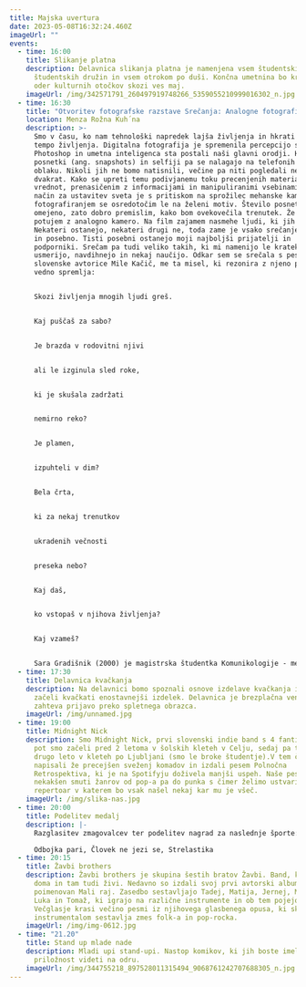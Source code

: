 ```yaml
---
title: Majska uvertura
date: 2023-05-08T16:32:24.460Z
imageUrl: ""
events:
  - time: 16:00
    title: Slikanje platna
    description: Delavnica slikanja platna je namenjena vsem študentskim otrokom
      študentskih družin in vsem otrokom po duši. Končna umetnina bo krasila
      oder kulturnih otočkov skozi ves maj.
    imageUrl: /img/342571791_260497919748266_5359055210999016302_n.jpg
  - time: 16:30
    title: "Otvoritev fotografske razstave Srečanja: Analogne fotografije"
    location: Menza Rožna Kuh´na
    description: >-
      Smo v času, ko nam tehnološki napredek lajša življenja in hkrati narekuje
      tempo življenja. Digitalna fotografija je spremenila percepcijo sveta.
      Photoshop in umetna inteligenca sta postali naši glavni orodji. Hitri
      posnetki (ang. snapshots) in selfiji pa se nalagajo na telefonih in na
      oblaku. Nikoli jih ne bomo natisnili, večine pa niti pogledali ne, več kot
      dvakrat. Kako se upreti temu podivjanemu toku precenjenih materialnih
      vrednot, prenasičenim z informacijami in manipuliranimi vsebinami? Moj
      način za ustavitev sveta je s pritiskom na sprožilec mehanske kamere. Med
      fotografiranjem se osredotočim le na želeni motiv. Število posnetkov je
      omejeno, zato dobro premislim, kako bom ovekovečila trenutek. Že nekaj let
      potujem z analogno kamero. Na film zajamem nasmehe ljudi, ki jih srečam.
      Nekateri ostanejo, nekateri drugi ne, toda zame je vsako srečanje pomembno
      in posebno. Tisti posebni ostanejo moji najboljši prijatelji in
      podporniki. Srečam pa tudi veliko takih, ki mi namenijo le kratek čas, me
      usmerijo, navdihnejo in nekaj naučijo. Odkar sem se srečala s pesmijo
      slovenske avtorice Mile Kačič, me ta misel, ki rezonira z njeno pesmijo
      vedno spremlja:


      Skozi življenja mnogih ljudi greš.


      Kaj puščaš za sabo?


      Je brazda v rodovitni njivi


      ali le izginula sled roke,


      ki je skušala zadržati


      nemirno reko?


      Je plamen,


      izpuhteli v dim?


      Bela črta,


      ki za nekaj trenutkov


      ukradenih večnosti


      preseka nebo?


      Kaj daš,


      ko vstopaš v njihova življenja?


      Kaj vzameš?


      Sara Gradišnik (2000) je magistrska študentka Komunikologije - medijskih in komunikacijskih študij, na Fakulteti za družbene vede Univerze v Ljubljani. Svoje fotografije je razstavljala v sklopu Festivala fotografije Maribor 2019 in 2022 ter projekta Kulturcollage, študentske iniciative Univerze v Lüneburgu Leuphana. ŠDL pa ji je lani spomladi ponudil prostor za svojo prvo samostojno razstavo z naslovom Analogni odmevi. Analogna fotografija jo je pritegnila s svojo originalnostjo, vznemirljivim procesom razvijanja ter nenehnimi presenečenji, ki jih predstavljajo rezultati.
  - time: 17:30
    title: Delavnica kvačkanja
    description: Na delavnici bomo spoznali osnove izdelave kvačkanja in skupaj
      začeli kvačkati enostavnejši izdelek. Delavnica je brezplačna vendar
      zahteva prijavo preko spletnega obrazca.
    imageUrl: /img/unnamed.jpg
  - time: 19:00
    title: Midnight Nick
    description: Smo Midnight Nick, prvi slovenski indie band s 4 fanti :^)  Svojo
      pot smo začeli pred 2 letoma v šolskih kleteh v Celju, sedaj pa teče že
      drugo leto v kleteh po Ljubljani (smo le broke študentje).V tem času smo
      napisali že precejšen sveženj komadov in izdali pesem Polnočna
      Retrospektiva, ki je na Spotifyju doživela manjši uspeh. Naše pesmi so
      nekakšen smuti žanrov od pop-a pa do punka s čimer želimo ustvariti
      repertoar v katerem bo vsak našel nekaj kar mu je všeč.
    imageUrl: /img/slika-nas.jpg
  - time: 20:00
    title: Podelitev medalj
    description: |-
      Razglasitev zmagovalcev ter podelitev nagrad za naslednje športe: 

      Odbojka pari, Človek ne jezi se, Strelastika
  - time: 20:15
    title: Žavbi brothers
    description: Žavbi brothers je skupina šestih bratov Žavbi. Band, ki je nastal
      doma in tam tudi živi. Nedavno so izdali svoj prvi avtorski album
      poimenovan Mali raj. Zasedbo sestavljajo Tadej, Matija, Jernej, Marko,
      Luka in Tomaž, ki igrajo na različne instrumente in ob tem pojejo.
      Večglasje krasi večino pesmi iz njihovega glasbenega opusa, ki skupaj z
      instrumentalom sestavlja zmes folk-a in pop-rocka.
    imageUrl: /img/img-0612.jpg
  - time: "21.20"
    title: Stand up mlade nade
    description: Mladi upi stand-upi. Nastop komikov, ki jih boste imeli med prvimi
      priložnost videti na odru.
    imageUrl: /img/344755218_897528011315494_9068761242707688305_n.jpg
---
```

